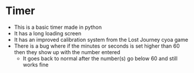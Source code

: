 # Timer
- This is a basic timer made in python
- It has a long loading screen
- It has an improved calibration system from the Lost Journey cyoa game
- There is a bug where if the minutes or seconds is set higher than 60 then they show up with the number entered
  - It goes back to normal after the number(s) go below 60 and still works fine
